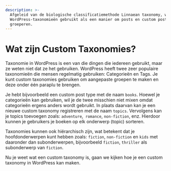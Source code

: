 ```yaml
---
description: >-
  Afgeleid van de biologische classificatiemethode Linnaean taxonomy, worden
  WordPress-taxonomieën gebruikt als een manier om posts en custom post types te
  groeperen.
---
```


# Wat zijn Custom Taxonomies?

Taxonomie in WordPress is een van die dingen die iedereen gebruikt, maar ze weten niet dat ze het gebruiken. WordPress heeft twee zeer populaire taxonomieën die mensen regelmatig gebruiken: Categorieën en Tags. Je kunt custom taxonomies gebruiken om aangepaste groepen te maken en deze onder één paraplu te brengen.

Je hebt bijvoorbeeld een custom post type met de naam `books`. Hoewel je categorieën kan gebruiken, wil je de twee misschien niet mixen omdat categorieën ergens anders wordt gebruikt. In plaats daarvan kan je een nieuwe custom taxonomy registreren met de naam `topics`. Vervolgens kan je topics toevoegen zoals: `adventure`,` romance`, `non-fiction`, enz. Hierdoor kunnen je gebruikers je boeken op elk onderwerp (topic) sorteren. 

Taxonomies kunnen ook hiërarchisch zijn, wat betekent dat je hoofdonderwerpen kunt hebben zoals: `fiction`, `non-fiction` en `kids` met daaronder dan subonderwerpen, bijvoorbeeld `fiction`, `thriller` als subonderwerp van `fiction`.

Nu je weet wat een custom taxonomy is, gaan we kijken hoe je een custom taxonomy in WordPress kan maken.
